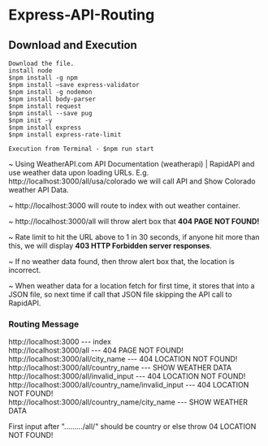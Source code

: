 # Express-API-Routing


## Download and Execution

    Download the file.
    install node
    $npm install -g npm
    $npm install –save express-validator
    $npm install -g nodemon
    $npm install body-parser
    $npm install request
    $npm install --save pug
    $npm init -y
    $npm install express
    $npm install express-rate-limit

    Execution from Terminal - $npm run start
    



~ Using WeatherAPI.com API Documentation (weatherapi) | RapidAPI and use weather data upon loading URLs. E.g. http://localhost:3000/all/usa/colorado we will call API and Show
Colorado weather API Data.

~ http://localhost:3000 will route to index with out weather container.

~ http://localhost:3000/all will throw alert box that <b>404 PAGE NOT FOUND!</b>

~ Rate limit to hit the URL above to 1 in 30 seconds, if anyone hit more than this, we will display <b>403 HTTP Forbidden server responses</b>.

~ If no weather data found, then throw alert box that, the location is incorrect.

~ When weather data for a location fetch for first time, it stores that into a JSON file, so next time if call that JSON file skipping the API call to RapidAPI.


### Routing Message


<a style="text-decoration:none;">http://localhost:3000</a> --- index <br>
<a style="text-decoration:none;">http://localhost:3000/all</a> --- 404 PAGE NOT FOUND! <br>
<a style="text-decoration:none;">http://localhost:3000/all/city_name</a> --- 404 LOCATION NOT FOUND!<br>
<a style="text-decoration:none;">http://localhost:3000/all/country_name</a> --- SHOW WEATHER DATA<br>
<a style="text-decoration:none;">http://localhost:3000/all/invalid_input</a> --- 404 LOCATION NOT FOUND!<br>
<a style="text-decoration:none;">http://localhost:3000/all/country_name/invalid_input</a> --- 404 LOCATION NOT FOUND!<br>
<a style="text-decoration:none;">http://localhost:3000/all/country_name/city_name</a> --- SHOW WEATHER DATA<br>

First input after "........./all/" should be country or else throw 04 LOCATION NOT FOUND!

